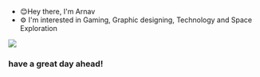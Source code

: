- 😊Hey there, I'm Arnav
- ⚙️ I'm interested in Gaming, Graphic designing, Technology and Space Exploration


![](https://github-readme-stats.vercel.app/api?username=enaxas&show_icons=true)



### have a great day ahead!

